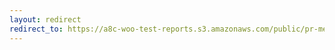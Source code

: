 ```yaml
---
layout: redirect
redirect_to: https://a8c-woo-test-reports.s3.amazonaws.com/public/pr-merge/41949/api/index.html
---
```

